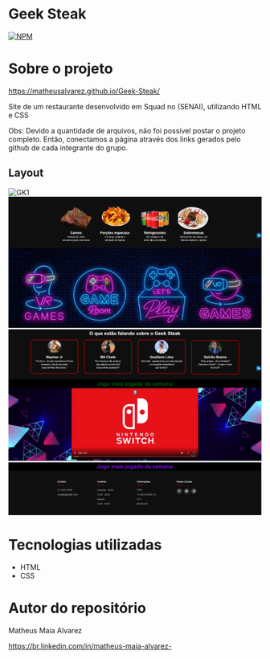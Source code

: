 # Geek Steak

[![NPM](https://img.shields.io/npm/l/react)](https://github.com/devsuperior/sds1-wmazoni/blob/master/LICENSE) 

# Sobre o projeto
https://matheusalvarez.github.io/Geek-Steak/

Site de um restaurante desenvolvido em Squad no (SENAI), utilizando HTML e CSS

Obs: Devido a quantidade de arquivos, não foi possível postar o projeto completo. Então, conectamos a página através dos links gerados pelo github de cada integrante do grupo.

## Layout
![GK1](https://github.com/MatheusAlvarez/Geek-Steak/blob/main/_assets/GK1.PNG)
![GK2](https://github.com/MatheusAlvarez/Geek-Steak/blob/main/_assets/GK2.PNG)
![GK3](https://github.com/MatheusAlvarez/Geek-Steak/blob/main/_assets/GK3.PNG)
![GK4](https://github.com/MatheusAlvarez/Geek-Steak/blob/main/_assets/GK.PNG)

# Tecnologias utilizadas
- HTML
- CSS

# Autor do repositório

Matheus Maia Alvarez

https://br.linkedin.com/in/matheus-maia-alvarez-

